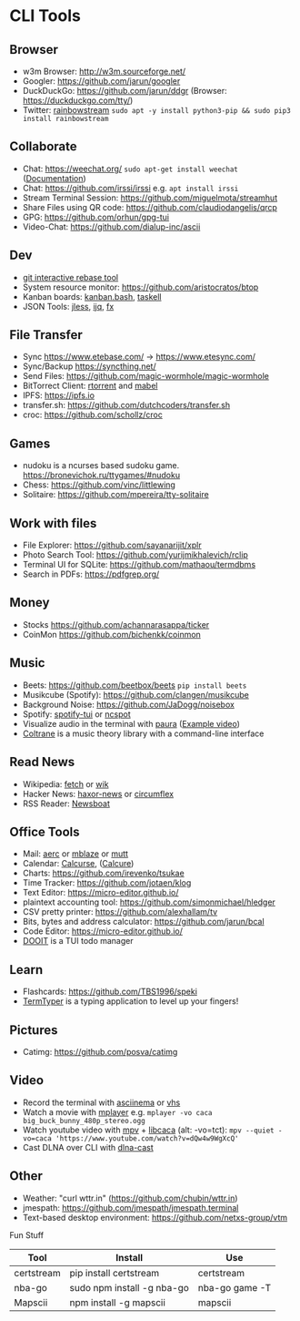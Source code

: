 # CLI Tools

## Browser

- w3m Browser: <http://w3m.sourceforge.net/>
- Googler: <https://github.com/jarun/googler>
- DuckDuckGo: <https://github.com/jarun/ddgr> (Browser: <https://duckduckgo.com/tty/>)
- Twitter: [rainbowstream](https://github.com/orakaro/rainbowstream) `sudo apt -y install python3-pip && sudo pip3 install rainbowstream`

## Collaborate

- Chat: <https://weechat.org/> `sudo apt-get install weechat` ([Documentation](https://weechat.org/files/doc/devel/weechat_quickstart.en.html))
- Chat: <https://github.com/irssi/irssi> e.g. `apt install irssi`
- Stream Terminal Session: <https://github.com/miguelmota/streamhut>
- Share Files using QR code: <https://github.com/claudiodangelis/qrcp>
- GPG: <https://github.com/orhun/gpg-tui>
- Video-Chat: <https://github.com/dialup-inc/ascii>

## Dev

- [git interactive rebase tool](https://github.com/MitMaro/git-interactive-rebase-tool)
- System resource monitor: <https://github.com/aristocratos/btop>
- Kanban boards: [kanban.bash](https://github.com/coderofsalvation/kanban.bash), [taskell](https://github.com/smallhadroncollider/taskell)
- JSON Tools: [jless](https://github.com/PaulJuliusMartinez/jless), [ijq](https://sr.ht/~gpanders/ijq), [fx](https://github.com/antonmedv/fx)

## File Transfer

- Sync <https://www.etebase.com/> → <https://www.etesync.com/>
- Sync/Backup <https://syncthing.net/>
- Send Files: <https://github.com/magic-wormhole/magic-wormhole>
- BitTorrect Client: [rtorrent](https://github.com/rakshasa/rtorrent) and [mabel](https://github.com/smmr-software/mabel)
- IPFS: <https://ipfs.io>
- transfer.sh: <https://github.com/dutchcoders/transfer.sh>
- croc: <https://github.com/schollz/croc>

## Games

- nudoku is a ncurses based sudoku game. <https://bronevichok.ru/ttygames/#nudoku>
- Chess: <https://github.com/vinc/littlewing>
- Solitaire: <https://github.com/mpereira/tty-solitaire>

## Work with files

- File Explorer: <https://github.com/sayanarijit/xplr>
- Photo Search Tool: <https://github.com/yurijmikhalevich/rclip>
- Terminal UI for SQLite: <https://github.com/mathaou/termdbms>
- Search in PDFs: <https://pdfgrep.org/>

## Money

- Stocks <https://github.com/achannarasappa/ticker>
- CoinMon <https://github.com/bichenkk/coinmon>

## Music

- Beets: <https://github.com/beetbox/beets> `pip install beets`
- Musikcube (Spotify): <https://github.com/clangen/musikcube>
- Background Noise: <https://github.com/JaDogg/noisebox>
- Spotify: [spotify-tui](https://github.com/Rigellute/spotify-tui) or [ncspot](https://github.com/hrkfdn/ncspot)
- Visualize audio in the terminal with [paura](https://github.com/tyiannak/paura) ([Example video](https://www.youtube.com/watch?v=YEi9AmA-07s))
- [Coltrane](https://github.com/pedrozath/coltrane) is a music theory library with a command-line interface

## Read News

- Wikipedia: [fetch](https://github.com/yashsinghcodes/fetch) or [wik](https://github.com/yashsinghcodes/wik)
- Hacker News: [haxor-news](https://github.com/donnemartin/haxor-news) or [circumflex](https://github.com/bensadeh/circumflex)
- RSS Reader: [Newsboat](https://github.com/newsboat/newsboat)

## Office Tools

- Mail: [aerc](https://aerc-mail.org/) or [mblaze](https://github.com/leahneukirchen/mblaze) or [mutt](http://www.mutt.org/)
- Calendar: [Calcurse](https://www.calcurse.org), ([Calcure](https://github.com/anufrievroman/calcure))
- Charts: <https://github.com/irevenko/tsukae>
- Time Tracker: <https://github.com/jotaen/klog>
- Text Editor: <https://micro-editor.github.io/>
- plaintext accounting tool: <https://github.com/simonmichael/hledger>
- CSV pretty printer: <https://github.com/alexhallam/tv>
- Bits, bytes and address calculator: <https://github.com/jarun/bcal>
- Code Editor: <https://micro-editor.github.io/>
- [DOOIT](https://github.com/kraanzu/dooit) is a TUI todo manager

## Learn

- Flashcards: <https://github.com/TBS1996/speki>
- [TermTyper](https://github.com/kraanzu/termtyper) is a typing application to level up your fingers!

## Pictures

- Catimg: <https://github.com/posva/catimg>

## Video

- Record the terminal with [asciinema](https://asciinema.org) or [vhs](https://github.com/charmbracelet/vhs)
- Watch a movie with [mplayer](https://mplayerhq.hu/design7/dload.html) e.g. ```mplayer -vo caca big_buck_bunny_480p_stereo.ogg```
- Watch youtube video with [mpv](https://mpv.io/) + [libcaca](http://caca.zoy.org/wiki/libcaca) (alt: -vo=tct): ```mpv --quiet -vo=caca 'https://www.youtube.com/watch?v=dQw4w9WgXcQ'```
- Cast DLNA over CLI with [dlna-cast](https://github.com/link89/dlna-cast)

## Other

- Weather: "curl wttr.in" (<https://github.com/chubin/wttr.in>)
- jmespath: <https://github.com/jmespath/jmespath.terminal>
- Text-based desktop environment: <https://github.com/netxs-group/vtm>

Fun Stuff

| Tool       | Install                    | Use            |
|------------|----------------------------|----------------|
| certstream | pip install certstream     | certstream     |
| nba-go     | sudo npm install -g nba-go | nba-go game -T |
| Mapscii    | npm install -g mapscii     | mapscii        |
